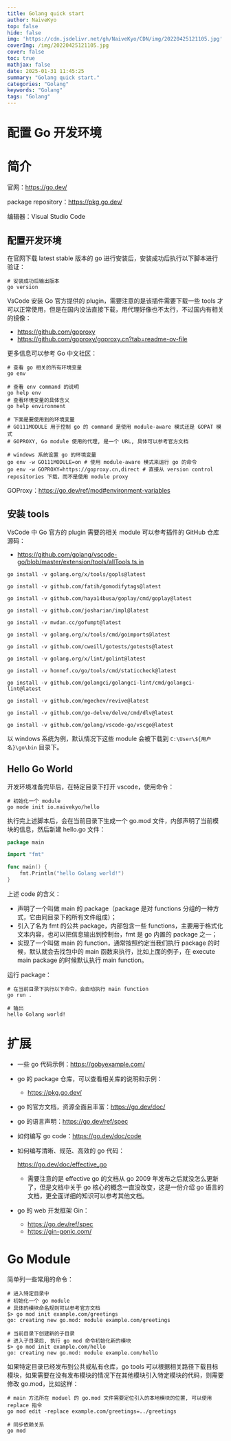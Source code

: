 ```yaml
---
title: Golang quick start
author: NaiveKyo
top: false
hide: false
img: 'https://cdn.jsdelivr.net/gh/NaiveKyo/CDN/img/20220425121105.jpg'
coverImg: /img/20220425121105.jpg
cover: false
toc: true
mathjax: false
date: 2025-01-31 11:45:25
summary: "Golang quick start."
categories: "Golang"
keywords: "Golang"
tags: "Golang"
---
```


# 配置 Go 开发环境

# 简介

官网：https://go.dev/

package repository：https://pkg.go.dev/

编辑器：Visual Studio Code

## 配置开发环境

在官网下载 latest stable 版本的 go 进行安装后，安装成功后执行以下脚本进行验证：

```shellscript
# 安装成功后输出版本
go version
```

VsCode 安装 Go 官方提供的 plugin，需要注意的是该插件需要下载一些 tools 才可以正常使用，但是在国内没法直接下载，用代理好像也不太行，不过国内有相关的镜像：

* https://github.com/goproxy
* https://github.com/goproxy/goproxy.cn?tab=readme-ov-file

更多信息可以参考 Go 中文社区：

```shellscript
# 查看 go 相关的所有环境变量
go env

# 查看 env command 的说明
go help env
# 查看环境变量的具体含义
go help environment

# 下面是要使用到的环境变量           
# GO111MODULE 用于控制 go 的 command 是使用 module-aware 模式还是 GOPAT 模式
# GOPROXY, Go module 使用的代理, 是一个 URL, 具体可以参考官方文档

# windows 系统设置 go 的环境变量
go env -w GO111MODULE=on # 使用 module-aware 模式来运行 go 的命令
go env -w GOPROXY=https://goproxy.cn,direct # 直接从 version control repositories 下载，而不是使用 module proxy
```

GOProxy：https://go.dev/ref/mod#environment-variables

## 安装 tools

VsCode 中 Go 官方的 plugin 需要的相关 module 可以参考插件的 GitHub 仓库源码：

* https://github.com/golang/vscode-go/blob/master/extension/tools/allTools.ts.in



```shellscript
go install -v golang.org/x/tools/gopls@latest

go install -v github.com/fatih/gomodifytags@latest

go install -v github.com/haya14busa/goplay/cmd/goplay@latest

go install -v github.com/josharian/impl@latest

go install -v mvdan.cc/gofumpt@latest

go install -v golang.org/x/tools/cmd/goimports@latest

go install -v github.com/cweill/gotests/gotests@latest

go install -v golang.org/x/lint/golint@latest

go install -v honnef.co/go/tools/cmd/staticcheck@latest

go install -v github.com/golangci/golangci-lint/cmd/golangci-lint@latest

go install -v github.com/mgechev/revive@latest

go install -v github.com/go-delve/delve/cmd/dlv@latest

go install -v github.com/golang/vscode-go/vscgo@latest
```

以 windows 系统为例，默认情况下这些 module 会被下载到 `C:\User\${用户名}\go\bin` 目录下。

## Hello Go World

开发环境准备完毕后，在特定目录下打开 vscode，使用命令：

```shellscript
# 初始化一个 module
go mode init io.naivekyo/hello
```

执行完上述脚本后，会在当前目录下生成一个 go.mod 文件，内部声明了当前模块的信息，然后新建 hello.go 文件：

```go
package main

import "fmt"

func main() {
	fmt.Println("hello Golang world!")
}
```

上述 code 的含义：

* 声明了一个叫做 main 的 package（package 是对 functions 分组的一种方式，它由同目录下的所有文件组成）；
* 引入了名为 fmt 的公共 package，内部包含一些 functions，主要用于格式化文本内容，也可以把信息输出到控制台，fmt 是 go 内置的 package 之一；
* 实现了一个叫做 main 的 function，通常按照约定当我们执行 package 的时候，默认就会去找包中的 main 函数来执行，比如上面的例子，在 execute main package 的时候默认执行 main function。

运行 package：

```shellscript
# 在当前目录下执行以下命令，会自动执行 main function
go run .

# 输出
hello Golang world!
```

# 扩展

- 一些 go 代码示例：https://gobyexample.com/

- go 的 package 仓库，可以查看相关库的说明和示例：

  - https://pkg.go.dev/

- go 的官方文档，资源全面且丰富：https://go.dev/doc/

- go 的语言声明：https://go.dev/ref/spec

- 如何编写 go code：https://go.dev/doc/code

- 如何编写清晰、规范、高效的 go 代码：

  https://go.dev/doc/effective_go

  - 需要注意的是 effective go 的文档从 go 2009 年发布之后就没怎么更新了，但是文档中关于 go 核心的概念一直没改变，这是一份介绍 go 语言的文档，更全面详细的知识可以参考其他文档。

- go 的 web 开发框架 Gin：

  - https://go.dev/ref/spec
  - https://gin-gonic.com/



# Go Module

简单列一些常用的命令：

```shell
# 进入特定目录中
# 初始化一个 go module
# 具体的模块命名规则可以参考官方文档
$> go mod init example.com/greetings
go: creating new go.mod: module example.com/greetings

# 当前目录下创建新的子目录
# 进入子目录后, 执行 go mod 命令初始化新的模块
$> go mod init example.com/hello
go: creating new go.mod: module example.com/hello
```

如果特定目录已经发布到公共或私有仓库，go tools 可以根据相关路径下载目标模块，如果需要在没有发布模块的情况下在其他模块引入特定模块的代码，则需要修改 go.mod，比如这样：

```shell
# main 方法所在 moduel 的 go.mod 文件需要定位引入的本地模块的位置, 可以使用 replace 指令
go mod edit -replace example.com/greetings=../greetings

# 同步依赖关系
go mod 
```





